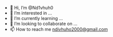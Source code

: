 - 👋 Hi, I’m @Nd1vhuh0
- 👀 I’m interested in ...
- 🌱 I’m currently learning ...
- 💞️ I’m looking to collaborate on ...
- 📫 How to reach me ndivhuho2000@gmail.com

<!---
Nd1vhuh0/Nd1vhuh0 is a ✨ special ✨ repository because its `README.md` (this file) appears on your GitHub profile.
You can click the Preview link to take a look at your changes.
--->
